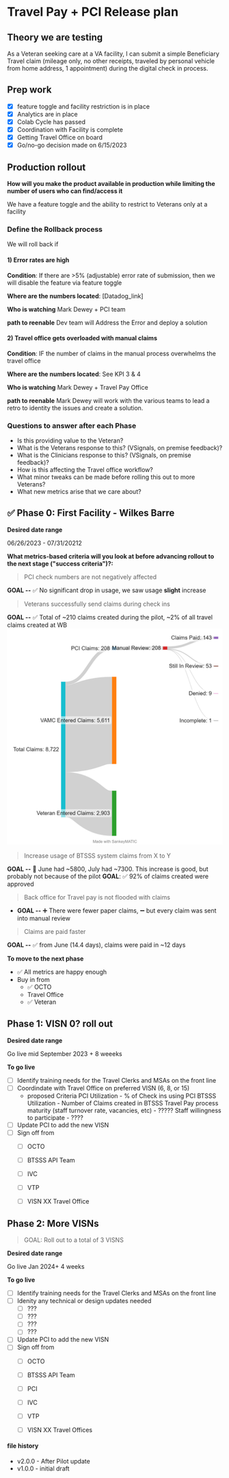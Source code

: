 # Travel Pay + PCI Release plan 

## Theory we are testing

As a Veteran seeking care at a VA facility, I can submit a simple Beneficiary Travel claim (mileage only, no other receipts, traveled by personal vehicle from home address, 1 appointment) during the digital check in process. 

## Prep work 

- [x] feature toggle and facility restriction is in place
- [x] Analytics are in place 
- [x] Colab Cycle has passed 
- [x] Coordination with Facility is complete
- [x] Getting Travel Office on board
- [x] Go/no-go decision made on 6/15/2023

## Production rollout

**How will you make the product available in production while limiting the number of users who can find/access it**

We have a feature toggle and the ability to restrict to Veterans only at a facility


### Define the Rollback process

We will roll back if 

#### 1) Error rates are high

**Condition**: If there are >5% (adjustable) error rate of submission, then we will disable the feature via feature toggle 

**Where are the numbers located**: [Datadog_link]

**Who is watching** Mark Dewey + PCI team 

**path to reenable** Dev team will Address the Error and deploy a solution


#### 2) Travel office gets overloaded with manual claims

**Condition**: IF the number of claims in the manual process overwhelms the travel office

**Where are the numbers located**: See KPI 3 & 4

**Who is watching** Mark Dewey + Travel Pay Office

**path to reenable** Mark Dewey will work with the various teams to lead a retro to identity the issues and create a solution. 


### Questions to answer after each Phase

- Is this providing value to the Veteran?
- What is the Veterans response to this? (VSignals, on premise feedback)? 
- What is the Clinicians response to this? (VSignals, on premise feedback)? 
- How is this affecting the Travel office workflow?
- What minor tweaks can be made before rolling this out to more Veterans?
- What new metrics arise that we care about? 


## ✅ Phase 0: First Facility  - Wilkes Barre

**Desired date range** 

06/26/2023 - 07/31/20212

**What metrics-based criteria will you look at before advancing rollout to the next stage ("success criteria")?:**

> PCI check numbers are not negatively affected

**GOAL --** ✅ No significant drop in usage, we saw usage **slight** increase

> Veterans successfully send claims during check ins

**GOAL --** ✅ Total of ~210 claims created during the pilot, ~2% of all travel claims created at WB
![total pilot claims](./assets/grand%20btsss%20total.png)


> Increase usage of BTSSS system claims from X to Y

**GOAL --** 🔵 June had ~5800, July had ~7300. This increase is good, but probably not because of the pilot
**GOAL**: ✅ 92% of claims created were approved 

> Back office for Travel pay is not flooded with claims

- **GOAL --** ➕ There were fewer paper claims, ➖ but every claim was sent into manual review  

> Claims are paid faster 

**GOAL --** ✅ from June (14.4 days), claims were paid in ~12 days


**To move to the next phase** 

- ✅ All metrics are happy enough
- Buy in from 
  - ✅ OCTO 
  - Travel Office
  - ✅ Veteran


## Phase 1: VISN 0? roll out

**Desired date range** 

Go live mid September 2023 + 8 weeeks

**To go live** 

- [ ] Identify training needs for the Travel Clerks and MSAs on the front line
- [ ] Coordindate with Travel Office on preferred VISN (6, 8, or 15) 
  - proposed Criteria
      PCI Utilization - % of Check ins using PCI
      BTSSS Utilization - Number of Claims created in BTSSS
      Travel Pay process maturity (staff turnover rate, vacancies, etc) - ?????
      Staff willingness to participate - ????
- [ ] Update PCI to add the new VISN
- [ ] Sign off from 
  - [ ] OCTO
  - [ ] BTSSS API Team
  - [ ] IVC
  - [ ] VTP 
  - [ ] VISN XX Travel Office


## Phase 2: More VISNs 

> GOAL: Roll out to a total of 3 VISNS

**Desired date range** 

Go live Jan 2024+ 4 weeks

**To go live** 

- [ ] Identify training needs for the Travel Clerks and MSAs on the front line
- [ ] Idenity any technical or design updates needed
  -  [ ] ???
  -  [ ] ???
  -  [ ] ???
  -  [ ] ???
- [ ] Update PCI to add the new VISN
- [ ] Sign off from 
  - [ ] OCTO
  - [ ] BTSSS API Team
  - [ ] PCI
  - [ ] IVC
  - [ ] VTP 
  - [ ] VISN XX Travel Offices




#### file history

- v2.0.0 - After Pilot update
- v1.0.0 - initial draft
